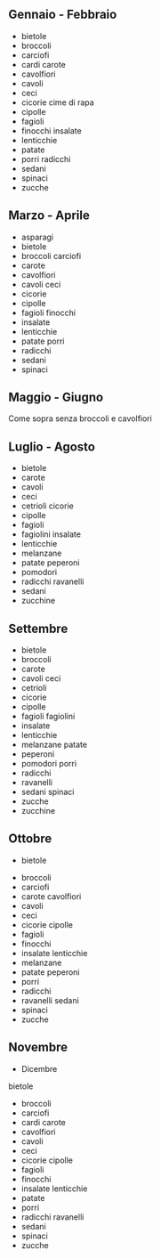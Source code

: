 
## Gennaio - Febbraio

* bietole
* broccoli
* carciofi
* cardi carote
* cavolfiori
* cavoli
* ceci
* cicorie cime di rapa
* cipolle
* fagioli
* finocchi insalate
* lenticchie
* patate
* porri radicchi
* sedani
* spinaci
* zucche

## Marzo - Aprile

* asparagi
* bietole
* broccoli carciofi
* carote
* cavolfiori
* cavoli ceci
* cicorie
* cipolle
* fagioli finocchi
* insalate
* lenticchie
* patate porri
* radicchi
* sedani
* spinaci

## Maggio - Giugno
Come sopra senza broccoli e cavolfiori

## Luglio - Agosto

* bietole
* carote
* cavoli
* ceci
* cetrioli cicorie
* cipolle
* fagioli
* fagiolini insalate
* lenticchie
* melanzane
* patate peperoni
* pomodori
* radicchi ravanelli
* sedani
* zucchine

## Settembre

* bietole
* broccoli
* carote
* cavoli ceci
* cetrioli
* cicorie
* cipolle
* fagioli fagiolini
* insalate
* lenticchie
* melanzane patate
* peperoni
* pomodori porri
* radicchi
* ravanelli
* sedani spinaci
* zucche
* zucchine

## Ottobre

- bietole
* broccoli
* carciofi
* carote cavolfiori
* cavoli
* ceci
* cicorie cipolle
* fagioli
* finocchi
* insalate lenticchie
* melanzane
* patate peperoni
* porri
* radicchi
* ravanelli sedani
* spinaci
* zucche

## Novembre
* Dicembre

bietole
* broccoli
* carciofi
* cardi carote
* cavolfiori
* cavoli
* ceci
* cicorie cipolle
* fagioli
* finocchi
* insalate lenticchie
* patate
* porri
* radicchi ravanelli
* sedani
* spinaci
* zucche


